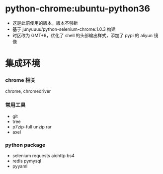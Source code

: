 <!--
 * @Author: qwelz
 * @Date: 2020-07-24 20:30:58
 * @LastEditors: qwelz
 * @LastEditTime: 2020-07-24 20:48:13
--> 

<!--
 * @Author: qwelz
 * @Date: 2020-07-24 20:29:09
 * @LastEditors: qwelz
 * @LastEditTime: 2020-07-24 20:30:03
--> 

# python-chrome:ubuntu-python36

* 这是此前使用的版本，版本不够新
* 基于 junyuuuu/python-selenium-chrome:1.0.3 构建
* 时区改为 GMT+8，优化了 shell 的头部输出样式，添加了 pypi 的 aliyun 镜像

# 集成环境
### chrome 相关
chrome, chromedriver
### 常用工具
* git 
* tree 
* p7zip-full unzip rar
* axel
### python package
* selenium requests aiohttp bs4 
* redis pymysql 
* pyyaml
